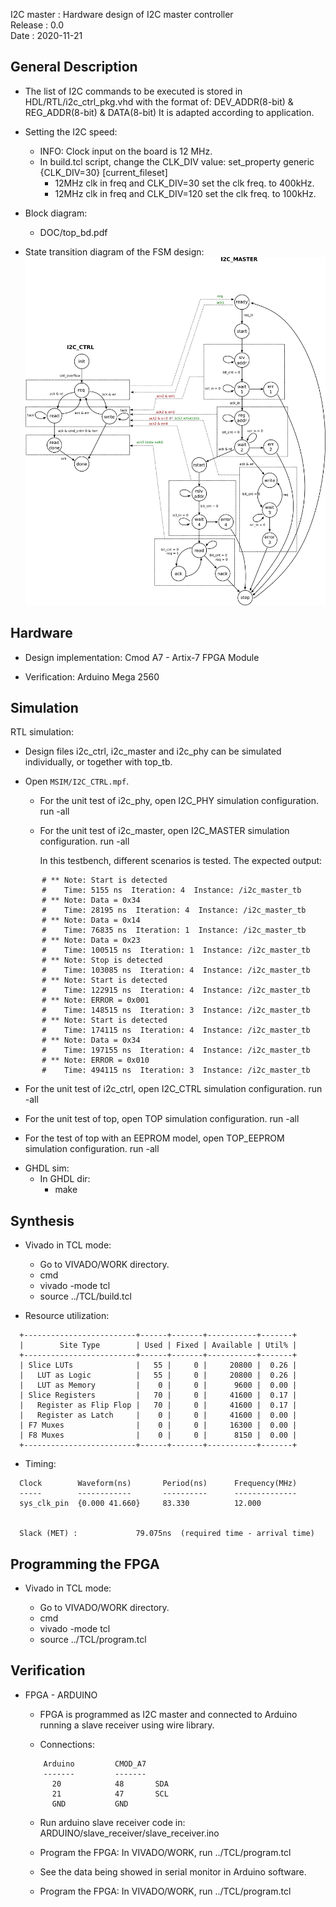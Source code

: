 I2C master	: Hardware design of I2C master controller   
Release		: 0.0   
Date		: 2020-11-21    

General Description
--------------------------------------------------------------------------

* The list of I2C commands to be executed is stored in 
    HDL/RTL/i2c_ctrl_pkg.vhd
  with the format of:
    DEV_ADDR(8-bit) & REG_ADDR(8-bit) & DATA(8-bit)
  It is adapted according to application.

* Setting the I2C speed:
  - INFO: Clock input on the board is 12 MHz.
  - In build.tcl script, change the CLK_DIV value:
    set_property generic {CLK_DIV=30} [current_fileset]
      - 12MHz clk in freq and CLK_DIV=30 set the clk freq. to 400kHz.
      - 12MHz clk in freq and CLK_DIV=120 set the clk freq. to 100kHz.
* Block diagram: 
  - DOC/top_bd.pdf

* State transition diagram of the FSM design:   
  ![I2C Master FSM](/DOC/i2c_master-fsm.png)

Hardware
--------------------------------------------------------------------------

* Design implementation: Cmod A7 - Artix-7 FPGA Module 

* Verification: Arduino Mega 2560

Simulation
--------------------------------------------------------------------------

RTL simulation:

* Design files i2c_ctrl, i2c_master and i2c_phy can be simulated individually,
  or together with top_tb.

* Open `MSIM/I2C_CTRL.mpf`.

  - For the unit test of i2c_phy, open I2C_PHY simulation configuration.
    run -all

  - For the unit test of i2c_master, open I2C_MASTER simulation configuration.
    run -all

      In this testbench, different scenarios is tested. The expected output:
``` 
       # ** Note: Start is detected
       #    Time: 5155 ns  Iteration: 4  Instance: /i2c_master_tb
       # ** Note: Data = 0x34
       #    Time: 28195 ns  Iteration: 4  Instance: /i2c_master_tb
       # ** Note: Data = 0x14
       #    Time: 76835 ns  Iteration: 1  Instance: /i2c_master_tb
       # ** Note: Data = 0x23
       #    Time: 100515 ns  Iteration: 1  Instance: /i2c_master_tb
       # ** Note: Stop is detected
       #    Time: 103085 ns  Iteration: 4  Instance: /i2c_master_tb
       # ** Note: Start is detected
       #    Time: 122915 ns  Iteration: 4  Instance: /i2c_master_tb
       # ** Note: ERROR = 0x001
       #    Time: 148515 ns  Iteration: 3  Instance: /i2c_master_tb
       # ** Note: Start is detected
       #    Time: 174115 ns  Iteration: 4  Instance: /i2c_master_tb
       # ** Note: Data = 0x34
       #    Time: 197155 ns  Iteration: 4  Instance: /i2c_master_tb
       # ** Note: ERROR = 0x010
       #    Time: 494115 ns  Iteration: 3  Instance: /i2c_master_tb
```

  - For the unit test of i2c_ctrl, open I2C_CTRL simulation configuration.
    run -all

  - For the unit test of top, open TOP simulation configuration.
    run -all

  - For the test of top with an EEPROM model, open TOP_EEPROM simulation configuration.
    run -all

* GHDL sim:
  - In GHDL dir:
    - make

Synthesis
--------------------------------------------------------------------------

* Vivado in TCL mode:

  - Go to VIVADO/WORK directory.
  - cmd
  - vivado -mode tcl
  - source ../TCL/build.tcl

* Resource utilization:
```
  +-------------------------+------+-------+-----------+-------+
  |        Site Type        | Used | Fixed | Available | Util% |
  +-------------------------+------+-------+-----------+-------+
  | Slice LUTs              |   55 |     0 |     20800 |  0.26 |
  |   LUT as Logic          |   55 |     0 |     20800 |  0.26 |
  |   LUT as Memory         |    0 |     0 |      9600 |  0.00 |
  | Slice Registers         |   70 |     0 |     41600 |  0.17 |
  |   Register as Flip Flop |   70 |     0 |     41600 |  0.17 |
  |   Register as Latch     |    0 |     0 |     41600 |  0.00 |
  | F7 Muxes                |    0 |     0 |     16300 |  0.00 |
  | F8 Muxes                |    0 |     0 |      8150 |  0.00 |
  +-------------------------+------+-------+-----------+-------+
```
* Timing:
```  
  Clock        Waveform(ns)       Period(ns)      Frequency(MHz)
  -----        ------------       ----------      --------------
  sys_clk_pin  {0.000 41.660}     83.330          12.000          
  
  
  Slack (MET) :             79.075ns  (required time - arrival time)
```

Programming the FPGA
--------------------------------------------------------------------------

* Vivado in TCL mode:

  - Go to VIVADO/WORK directory.
  - cmd
  - vivado -mode tcl
  - source ../TCL/program.tcl

Verification
--------------------------------------------------------------------------

* FPGA - ARDUINO

  - FPGA is programmed as I2C master and connected to Arduino running a slave 
    receiver using wire library.
  
  - Connections: 
  ```
      Arduino	      CMOD_A7
      -------         -------
        20            48       SDA
        21            47       SCL 
        GND           GND
  ```
  - Run arduino slave receiver code in:
    ARDUINO/slave_receiver/slave_receiver.ino
  
  - Program the FPGA:
    In VIVADO/WORK, run ../TCL/program.tcl
  
  - See the data being showed in serial monitor in Arduino software.

  - Program the FPGA:
    In VIVADO/WORK, run ../TCL/program.tcl
